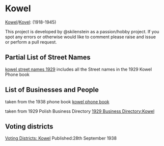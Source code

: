 # Kowel
[Kowel](https://pl.wikipedia.org/wiki/Kowel)/[Kovel](https://en.wikipedia.org/wiki/Kovel): (1918-1945)

This project is developed by @skilenstein as a passion/hobby project. If you spot any errors or otherwise would like to comment please raise and issue or perform a pull request.

## Partial List of Street Names
[kowel street names 1929](street_names.txt) includes all the Street names in the 1929 Kowel Phone book

## List of Businesses and People
taken from the 1938 phone book
[kowel phone book](kowel_residents_1938.csv)

taken from 1929 Polish Business Directory
[1929 Business Directory:Kowel](1929_business_directory.md)

## Voting districts
[Voting Districts: Kowel](https://polona.pl/item/obwieszczenie-inc-na-podstawie-art-52-ordynacji-wyborczej-dz-u-r-p-nr-47-poz,OTQyNjM5MzI/0/#info:metadata) 
Published:28th September 1938

